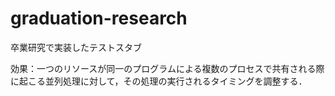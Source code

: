 # graduation-research
卒業研究で実装したテストスタブ

効果：一つのリソースが同一のプログラムによる複数のプロセスで共有される際に起こる並列処理に対して，その処理の実行されるタイミングを調整する．
